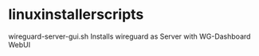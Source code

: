 # linuxinstallerscripts
wireguard-server-gui.sh Installs wireguard as Server with WG-Dashboard WebUI
